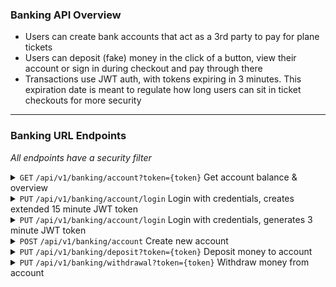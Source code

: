 ### Banking API Overview

- Users can create bank accounts that act as a 3rd party to
  pay for plane tickets
- Users can deposit (fake) money in the click of a button, view their account
    or sign in during checkout and pay through there
- Transactions use JWT auth, with tokens expiring in 3 minutes. This expiration date
    is meant to regulate how long users can sit in ticket checkouts for more security

---

### Banking URL Endpoints
*All endpoints have a security filter*

<details>
 <summary>
    <code>GET</code> <code>/api/v1/banking/account?token={token}</code> Get account balance & overview
 </summary>

##### URL Parameters
>token: JWT token relating to user account (must be logged in)
</details>

<!-- -------------------------------------------------------------------------------- -->

<details>
 <summary>
    <code>PUT</code> <code>/api/v1/banking/account/login</code> Login with credentials, creates extended 15 minute JWT token
 </summary>

##### Request Object Parameters
>Login Request:
>   username
>   password
</details>

<!-- -------------------------------------------------------------------------------- -->

<details>
 <summary>
    <code>PUT</code> <code>/api/v1/banking/account/login</code> Login with credentials, generates 3 minute JWT token
 </summary>

##### Request Object Parameters
>Login Request:
>   username
>   password
</details>

<!-- -------------------------------------------------------------------------------- -->

<details>
 <summary>
    <code>POST</code> <code>/api/v1/banking/account</code> Create new account
 </summary>

##### Request Object Parameters
>Registration Request:
>   username
>   password
</details>

<!-- -------------------------------------------------------------------------------- -->

<details>
 <summary>
    <code>PUT</code> <code>/api/v1/banking/deposit?token={token}</code> Deposit money to account
 </summary>

##### Request Object Parameters
>Registration Request:
>   token: JWT token relating to account
</details>

<!-- -------------------------------------------------------------------------------- -->

<details>
 <summary>
    <code>PUT</code> <code>/api/v1/banking/withdrawal?token={token}</code> Withdraw money from account
 </summary>

##### Request Object Parameters
>Registration Request:
>   token: JWT token relating to account
</details>